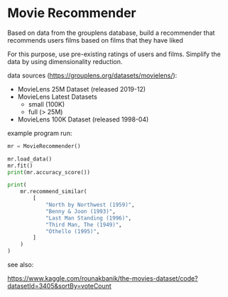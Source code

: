 # Movie Recommender

Based on data from the grouplens database, build a recommender that recommends users films based on films that they have liked

For this purpose, use pre-existing ratings of users and films. Simplify the data by using dimensionality reduction.

data sources (https://grouplens.org/datasets/movielens/):

- MovieLens 25M Dataset (released 2019-12)
- MovieLens Latest Datasets
  - small (100K)
  - full (> 25M)
- MovieLens 100K Dataset (released 1998-04)

example program run:

```py
mr = MovieRecommender()

mr.load_data()
mr.fit()
print(mr.accuracy_score())

print(
    mr.recommend_similar(
        [
            "North by Northwest (1959)",
            "Benny & Joon (1993)",
            "Last Man Standing (1996)",
            "Third Man, The (1949)",
            "Othello (1995)",
        ]
    )
)
```

see also:

<https://www.kaggle.com/rounakbanik/the-movies-dataset/code?datasetId=3405&sortBy=voteCount>
